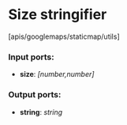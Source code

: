 # Size stringifier

[apis/googlemaps/staticmap/utils]

### Input ports:

* __size__: _[number,number]_



### Output ports:

* __string__: _string_



